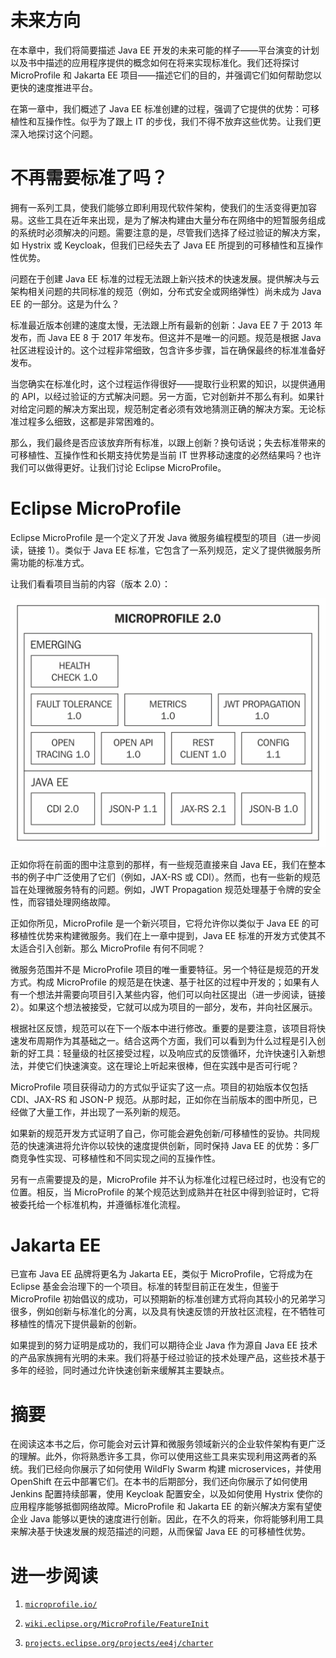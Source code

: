 # 未来方向

在本章中，我们将简要描述 Java EE 开发的未来可能的样子——平台演变的计划以及书中描述的应用程序提供的概念如何在将来实现标准化。我们还将探讨 MicroProfile 和 Jakarta EE 项目——描述它们的目的，并强调它们如何帮助您以更快的速度推进平台。

在第一章中，我们概述了 Java EE 标准创建的过程，强调了它提供的优势：可移植性和互操作性。似乎为了跟上 IT 的步伐，我们不得不放弃这些优势。让我们更深入地探讨这个问题。

# 不再需要标准了吗？

拥有一系列工具，使我们能够立即利用现代软件架构，使我们的生活变得更加容易。这些工具在近年来出现，是为了解决构建由大量分布在网络中的短暂服务组成的系统时必须解决的问题。需要注意的是，尽管我们选择了经过验证的解决方案，如 Hystrix 或 Keycloak，但我们已经失去了 Java EE 所提到的可移植性和互操作性优势。

问题在于创建 Java EE 标准的过程无法跟上新兴技术的快速发展。提供解决与云架构相关问题的共同标准的规范（例如，分布式安全或网络弹性）尚未成为 Java EE 的一部分。这是为什么？

标准最近版本创建的速度太慢，无法跟上所有最新的创新：Java EE 7 于 2013 年发布，而 Java EE 8 于 2017 年发布。但这并不是唯一的问题。规范是根据 Java 社区进程设计的。这个过程非常细致，包含许多步骤，旨在确保最终的标准准备好发布。

当您确实在标准化时，这个过程运作得很好——提取行业积累的知识，以提供通用的 API，以经过验证的方式解决问题。另一方面，它对创新并不那么有利。如果针对给定问题的解决方案出现，规范制定者必须有效地猜测正确的解决方案。无论标准过程多么细致，这都是非常困难的。

那么，我们最终是否应该放弃所有标准，以跟上创新？换句话说；失去标准带来的可移植性、互操作性和长期支持优势是当前 IT 世界移动速度的必然结果吗？也许我们可以做得更好。让我们讨论 Eclipse MicroProfile。

# Eclipse MicroProfile

Eclipse MicroProfile 是一个定义了开发 Java 微服务编程模型的项目（进一步阅读，链接 1）。类似于 Java EE 标准，它包含了一系列规范，定义了提供微服务所需功能的标准方式。

让我们看看项目当前的内容（版本 2.0）：

![图片](img/d3df709a-bd88-45ab-bffe-47c4681a6592.png)

正如你将在前面的图中注意到的那样，有一些规范直接来自 Java EE，我们在整本书的例子中广泛使用了它们（例如，JAX-RS 或 CDI）。然而，也有一些新的规范旨在处理微服务特有的问题。例如，JWT Propagation 规范处理基于令牌的安全性，而容错处理网络故障。

正如你所见，MicroProfile 是一个新兴项目，它将允许你以类似于 Java EE 的可移植性优势来构建微服务。我们在上一章中提到，Java EE 标准的开发方式使其不太适合引入创新。那么 MicroProfile 有何不同呢？

微服务范围并不是 MicroProfile 项目的唯一重要特征。另一个特征是规范的开发方式。构成 MicroProfile 的规范是在快速、基于社区的过程中开发的；如果有人有一个想法并需要向项目引入某些内容，他们可以向社区提出（进一步阅读，链接 2）。如果这个想法被接受，它就可以成为项目的一部分，发布，并向社区展示。

根据社区反馈，规范可以在下一个版本中进行修改。重要的是要注意，该项目将快速发布周期作为其基础之一。结合这两个方面，我们可以看到为什么过程是引入创新的好工具：轻量级的社区接受过程，以及响应式的反馈循环，允许快速引入新想法，并使它们快速演变。这在理论上听起来很棒，但在实践中是否可行呢？

MicroProfile 项目获得动力的方式似乎证实了这一点。项目的初始版本仅包括 CDI、JAX-RS 和 JSON-P 规范。从那时起，正如你在当前版本的图中所见，已经做了大量工作，并出现了一系列新的规范。

如果新的规范开发方式证明了自己，你可能会避免创新/可移植性的妥协。共同规范的快速演进将允许你以较快的速度提供创新，同时保持 Java EE 的优势：多厂商竞争性实现、可移植性和不同实现之间的互操作性。

另有一点需要提及的是，MicroProfile 并不认为标准化过程已经过时，也没有它的位置。相反，当 MicroProfile 的某个规范达到成熟并在社区中得到验证时，它将被委托给一个标准机构，并遵循标准化流程。

# Jakarta EE

已宣布 Java EE 品牌将更名为 Jakarta EE，类似于 MicroProfile，它将成为在 Eclipse 基金会治理下的一个项目。标准的转型目前正在发生，但鉴于 MicroProfile 初始倡议的成功，可以预期新的标准创建方式将向其较小的兄弟学习很多，例如创新与标准化的分离，以及具有快速反馈的开放社区流程，在不牺牲可移植性的情况下提供最新的创新。

如果提到的努力证明是成功的，我们可以期待企业 Java 作为源自 Java EE 技术的产品家族拥有光明的未来。我们将基于经过验证的技术处理产品，这些技术基于多年的经验，同时通过允许快速创新来缓解其主要缺点。

# 摘要

在阅读这本书之后，你可能会对云计算和微服务领域新兴的企业软件架构有更广泛的理解。此外，你将熟悉许多工具，你可以使用这些工具来实现利用这两者的系统。我们已经向你展示了如何使用 WildFly Swarm 构建 microservices，并使用 OpenShift 在云中部署它们。在本书的后期部分，我们还向你展示了如何使用 Jenkins 配置持续部署，使用 Keycloak 配置安全，以及如何使用 Hystrix 使你的应用程序能够抵御网络故障。MicroProfile 和 Jakarta EE 的新兴解决方案有望使企业 Java 能够以更快的速度进行创新。因此，在不久的将来，你将能够利用工具来解决基于快速发展的规范描述的问题，从而保留 Java EE 的可移植性优势。

# 进一步阅读

1.  [`microprofile.io/`](https://microprofile.io/)

1.  [`wiki.eclipse.org/MicroProfile/FeatureInit`](https://wiki.eclipse.org/MicroProfile/FeatureInit)

1.  [`projects.eclipse.org/projects/ee4j/charter`](https://projects.eclipse.org/projects/ee4j/charter)
